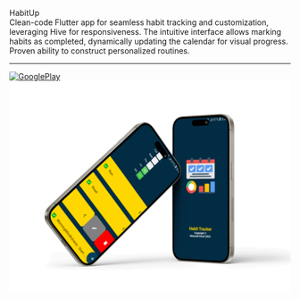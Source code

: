 HabitUp </br>
Clean-code Flutter app for seamless habit tracking and customization, leveraging Hive for
responsiveness. The intuitive interface allows marking habits as completed, dynamically updating
the calendar for visual progress. Proven ability to construct personalized routines.
</br>
<hr>
<a href="https://play.google.com/store/apps/details?id=abanoub.ezzat.habitup&pcampaignid=web_share" target="_blank"><img src="https://img.shields.io/badge/GooglePlay-4285F4?style=flat&logo=GooglePlay&logoColor=%23EA4335&labelColor=%2334A853" alt="GooglePlay"></a>
<br>
<img src="https://github.com/AbanoubEzzat1/HabitUp--/blob/main/iPhone%2015%20Pro.png">
